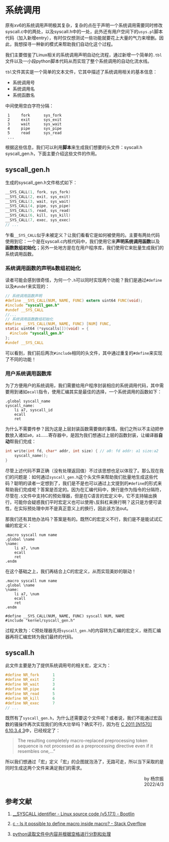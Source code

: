 # 系统调用

原有xv6的系统调用声明极其复杂，复杂的点在于声明一个系统调用需要同时修改syscall.c中的两处，以及syscall.h中的一处，此外还有用户空间下的`usys.pl`脚本代码（加入新增entry），有时仅仅想测试一些功能就要花上大量的气力来增删。因此，我想探寻一种新的模式来帮助我们自动化这个过程。

我们主要借鉴了Linux相关的系统调用声明自动化流程，通过新增一个简单的`.tbl`文件以及一小段python脚本代码从而实现了整个系统调用的自动化流水线。

`tbl`文件其实是一个简单的文本文件，它其中描述了系统调用相关的基本信息：

 - 系统调用号
 - 系统调用名
 - 系统函数名

中间使用空白字符分隔：

```
 1     fork      sys_fork
 2     exit      sys_exit   
 3     wait      sys_wait   
 4     pipe      sys_pipe   
 5     read      sys_read   
 ...
```

根据这些信息，我们可以利用**脚本**来生成我们想要的头文件：syscall.h syscall_gen.h，下面主要介绍这些文件的作用。

## syscall_gen.h

生成的syscall_gen.h文件格式如下：

```c
__SYS_CALL(1, fork, sys_fork)
__SYS_CALL(2, exit, sys_exit)
__SYS_CALL(3, wait, sys_wait)
__SYS_CALL(4, pipe, sys_pipe)
__SYS_CALL(5, read, sys_read)
__SYS_CALL(6, kill, sys_kill)
__SYS_CALL(7, exec, sys_exec)
// ...
```

乍看`__SYS_CALL`似乎未被定义？让我们看看它是如何被使用的。主要有两处代码使用到它：一个是在syscall.c内核代码中，我们使用它来**声明系统调用函数**以及**函数数组初始化**；另外一处地方是在在用户程序库，我们使用它来批量生成我们的系统调用函数。

### 系统调用函数的声明&数组初始化

读者可能会感到很奇怪，为何一个`.h`可以同时实现两个功能？我们是通过`#define`以及`#undef`来实现的：

```c
// 系统调用函数声明
#define __SYS_CALL(NUM, NAME, FUNC) extern uint64 FUNC(void);
#include "syscall_gen.h"
#undef __SYS_CALL
//...
// 系统调用函数数组初始化
#define __SYS_CALL(NUM, NAME, FUNC) [NUM] FUNC,
static uint64 (*syscalls[])(void) = {
  #include "syscall_gen.h"
};
#undef __SYS_CALL
```

可以看到，我们前后两次`#include`相同的头文件，其中通过重复的`#define`来实现了不同的功能！

### 用户系统调用函数库

为了方便用户的系统调用，我们需要给用户程序封装相应的系统调用代码，其中需要用到诸如`ecall`指令，使用汇编其实是最佳的选择，一个系统调用的函数如下：

```assembly
.global syscall_name
syscall_name:
    li a7, syscall_id
    ecall
    ret
```

为什么不需要传参？因为这是上层封装函数需要做的事情。我们之所以不主动把参数放入诸如`a0`，`a1`……寄存器中，是因为我们想通过上层的函数封装，让编译器**自动**帮我们完成：

```c
int write(int fd, char* addr, int size) { // a0: fd addr: a1 size:a2
	syscall_name();
}
```

尽管上述代码不算正确（没有处理返回值）不过该思想也足以体现了。那么现在我们的问题是：如何通过`syscall_gen.h`这个头文件来帮助我们批量地生成这些代码？聪明的读者一定想到了，我们是不是也可以通过上文提到的`#define`的形式来帮助我们完成呢？答案是否定的。因为在汇编代码中，换行是作为指令的分隔符，尽管在`.S`文件中支持C的预处理器，但是在C语言的宏定义中，它不支持输出换行，可能你会疑惑我们平时宏定义也可以使用`\`反斜杠来换行啊？这只是方便可读性，在实际预处理中并不是真正意义上的换行，因此该方法out。

那我们还有其他办法吗？答案是有的。既然C的宏定义不行，我们是不是能试试汇编的宏定义：

```assembly
.macro syscall num name
.global \name
\name:
    li a7, \num
    ecall
    ret
.endm
```

在这个基础之上，我们再结合上C的宏定义，从而实现美妙的联动！

```assembly
.macro syscall num name
.global \name
\name:
    li a7, \num
    ecall
    ret
.endm

#define __SYS_CALL(NUM, NAME, FUNC) syscall NUM, NAME
#include "kernel/syscall_gen.h"
```

过程大致为：C预处理器先将`syscall_gen.h`的内容转为汇编的宏定义，继而汇编器再将汇编宏转为我们最终的代码。

## syscall.h

此文件主要是为了提供系统调用号的相关宏，定义为：

```c
#define NR_fork      1
#define NR_exit      2
#define NR_wait      3
#define NR_pipe      4
#define NR_read      5
#define NR_kill      6
#define NR_exec      7
// ...
```

既然有了`syscall_gen.h`，为什么还需要这个文件呢？或者说，我们不能通过宏函数的骚操作再次实现我们的伟大壮举吗？确实不行，因为在 [C 2011 [N1570] 6.10.3.4 3](http://port70.net/~nsz/c/c11/n1570.html#6.10.3.4p3)中，已经规定了：

> The resulting completely macro-replaced preprocessing token sequence is not processed as a preprocessing directive even if it resembles one,…”

所以我们想通过「宏」定义「宏」的企图就泡汤了，无路可走，所以当下采取的是同时生成这两个文件来满足我们的需求。

<p align="right">by 杨宗振<br />2022/4/3</p>

## 参考文献

1. [__SYSCALL identifier - Linux source code (v5.17.1) - Bootlin](https://elixir.bootlin.com/linux/latest/A/ident/__SYSCALL)

2. [c - Is it possible to define macro inside macro? - Stack Overflow](https://stackoverflow.com/questions/48431325/is-it-possible-to-define-macro-inside-macro)
3. [python读取文件中内容并根据空格进行分割和处理](https://blog.csdn.net/winer_199773/article/details/103140272)



